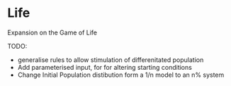 Life
====

Expansion on the Game of Life

TODO:
- generalise rules to allow stimulation of differenitated population
- Add parameterised input, for for altering starting conditions
- Change Initial Population distibution form a 1/n model to an n% system